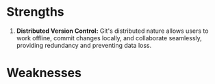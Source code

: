 # Strengths
1. **Distributed Version Control:** Git's distributed nature allows users to work offline, commit changes locally, and collaborate seamlessly, providing redundancy and preventing data loss.
# Weaknesses